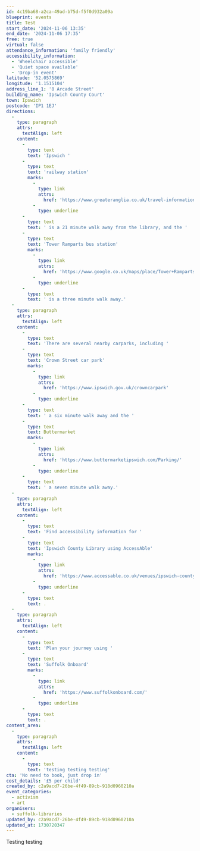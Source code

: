 ```yaml
---
id: 4c19ba68-a2ca-49ad-b75d-f5f0d932a09a
blueprint: events
title: Test
start_date: '2024-11-06 13:35'
end_date: '2024-11-06 17:35'
free: true
virtual: false
attendance_information: 'family friendly'
accessibility_information:
  - 'Wheelchair accessible'
  - 'Quiet space available'
  - 'Drop-in event'
latitude: '52.0575869'
longitude: '1.1515104'
address_line_1: '8 Arcade Street'
building_name: 'Ipswich County Court'
town: Ipswich
postcode: 'IP1 1EJ'
directions:
  -
    type: paragraph
    attrs:
      textAlign: left
    content:
      -
        type: text
        text: 'Ipswich '
      -
        type: text
        text: 'railway station'
        marks:
          -
            type: link
            attrs:
              href: 'https://www.greateranglia.co.uk/travel-information/station-information/ips'
          -
            type: underline
      -
        type: text
        text: ' is a 21 minute walk away from the library, and the '
      -
        type: text
        text: 'Tower Ramparts bus station'
        marks:
          -
            type: link
            attrs:
              href: 'https://www.google.co.uk/maps/place/Tower+Ramparts+bus+station/@52.0590456,1.1530657,17z/data=!4m23!1m16!4m15!1m6!1m2!1s0x47d9a1d34396d717:0xe270c06e32b8a13f!2sTower+Ramparts+bus+station,+Ipswich!2m2!1d1.154715!2d52.059341!1m6!1m2!1s0x47d9a1d4b1ce6d1f:0xd66f77daa10f45b6!2sCounty+Library,+Northgate+St,+Ipswich+IP1+3DE!2m2!1d1.1565145!2d52.0587199!3e2!3m5!1s0x47d9a1d34396d717:0xe270c06e32b8a13f!8m2!3d52.059341!4d1.154715!16s%2Fg%2F1q67cvcv8?entry=ttu'
          -
            type: underline
      -
        type: text
        text: ' is a three minute walk away.'
  -
    type: paragraph
    attrs:
      textAlign: left
    content:
      -
        type: text
        text: 'There are several nearby carparks, including '
      -
        type: text
        text: 'Crown Street car park'
        marks:
          -
            type: link
            attrs:
              href: 'https://www.ipswich.gov.uk/crowncarpark'
          -
            type: underline
      -
        type: text
        text: ' a six minute walk away and the '
      -
        type: text
        text: Buttermarket
        marks:
          -
            type: link
            attrs:
              href: 'https://www.buttermarketipswich.com/Parking/'
          -
            type: underline
      -
        type: text
        text: ' a seven minute walk away.'
  -
    type: paragraph
    attrs:
      textAlign: left
    content:
      -
        type: text
        text: 'Find accessibility information for '
      -
        type: text
        text: 'Ipswich County Library using AccessAble'
        marks:
          -
            type: link
            attrs:
              href: 'https://www.accessable.co.uk/venues/ipswich-county-library'
          -
            type: underline
      -
        type: text
        text: .
  -
    type: paragraph
    attrs:
      textAlign: left
    content:
      -
        type: text
        text: 'Plan your journey using '
      -
        type: text
        text: 'Suffolk Onboard'
        marks:
          -
            type: link
            attrs:
              href: 'https://www.suffolkonboard.com/'
          -
            type: underline
      -
        type: text
        text: .
content_area:
  -
    type: paragraph
    attrs:
      textAlign: left
    content:
      -
        type: text
        text: 'testing testing testing'
cta: 'No need to book, just drop in'
cost_details: '£5 per child'
created_by: c2a9acd7-26be-4f49-89cb-918d0960210a
event_categories:
  - activism
  - art
organisers:
  - suffolk-libraries
updated_by: c2a9acd7-26be-4f49-89cb-918d0960210a
updated_at: 1730720347
---
```

Testing testing